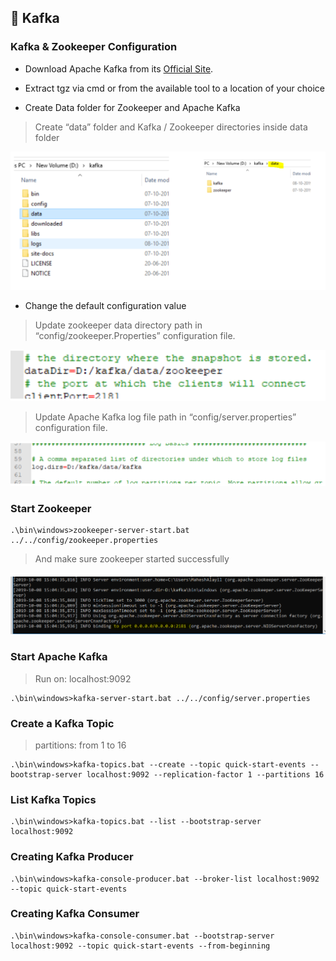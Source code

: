 ## :tada: Kafka

### Kafka & Zookeeper Configuration

- Download Apache Kafka from its [Official Site](https://kafka.apache.org/downloads "Kafka download").

- Extract tgz via cmd or from the available tool to a location of your choice
- Create Data folder for Zookeeper and Apache Kafka
  
> Create “data” folder and Kafka / Zookeeper directories inside data folder

  ![Kafka & Zookeeper Configuration!](/assets/kafka_001.png "Kafka & Zookeeper Configuration")

- Change the default configuration value

> Update zookeeper data directory path in “config/zookeeper.Properties” configuration file.

  ![Kafka & Zookeeper Configuration!](/assets/kafka_002.png "Kafka & Zookeeper Configuration")

> Update Apache Kafka log file path in “config/server.properties” configuration file.

  ![Kafka & Zookeeper Configuration!](/assets/kafka_003.png "Kafka & Zookeeper Configuration")

### Start Zookeeper

```
.\bin\windows>zookeeper-server-start.bat ../../config/zookeeper.properties
```

> And make sure zookeeper started successfully

  ![Kafka & Zookeeper Configuration!](/assets/kafka_004.png "Kafka & Zookeeper Configuration")

### Start Apache Kafka

> Run on: localhost:9092

```
.\bin\windows>kafka-server-start.bat ../../config/server.properties
```

### Create a Kafka Topic

> partitions: from 1 to 16

```
.\bin\windows>kafka-topics.bat --create --topic quick-start-events --bootstrap-server localhost:9092 --replication-factor 1 --partitions 16
```

### List Kafka Topics

```
.\bin\windows>kafka-topics.bat --list --bootstrap-server localhost:9092
```

### Creating Kafka Producer

```
.\bin\windows>kafka-console-producer.bat --broker-list localhost:9092 --topic quick-start-events
```

### Creating Kafka Consumer

```
.\bin\windows>kafka-console-consumer.bat --bootstrap-server localhost:9092 --topic quick-start-events --from-beginning
```